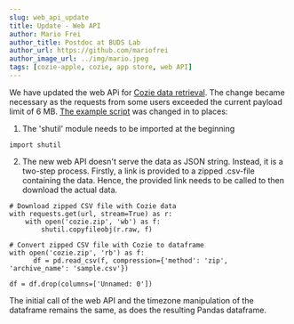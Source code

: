 ```yaml
---
slug: web_api_update
title: Update - Web API
author: Mario Frei
author_title: Postdoc at BUDS Lab
author_url: https://github.com/mariofrei
author_image_url: ../img/mario.jpeg
tags: [cozie-apple, cozie, app store, web API]
---
```


We have updated the web APi for [Cozie data retrieval](/docs/download_data/data_download_offline). The change became necessary as the requests from some users exceeded the current payload limit of 6 MB. 
[The example script](/docs/download_data/data_download_offline) was changed in to places:
1. The 'shutil' module needs to be imported at the beginning

```
import shutil
```

2. The new web API doesn't serve the data as JSON string. Instead, it is a two-step process. Firstly, a link is provided to a zipped .csv-file containing the data. Hence, the provided link needs to be called to then download the actual data.

```
# Download zipped CSV file with Cozie data
with requests.get(url, stream=True) as r:
    with open('cozie.zip', 'wb') as f:
        shutil.copyfileobj(r.raw, f)

# Convert zipped CSV file with Cozie to dataframe
with open('cozie.zip', 'rb') as f:
      df = pd.read_csv(f, compression={'method': 'zip', 'archive_name': 'sample.csv'})

df = df.drop(columns=['Unnamed: 0'])
```

The initial call of the web API and the timezone manipulation of the dataframe remains the same, as does the resulting Pandas dataframe.
